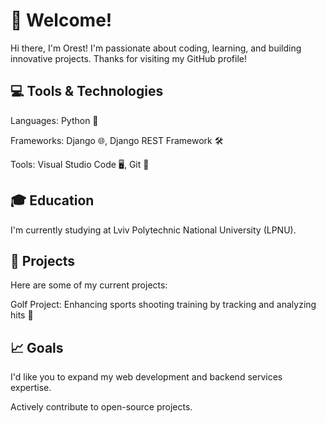 # 👋 Welcome!

Hi there, I'm Orest! I'm passionate about coding, learning, and building innovative projects. Thanks for visiting my GitHub profile!


## 💻 Tools & Technologies

Languages: Python 🐍

Frameworks: Django 🌐, Django REST Framework 🛠️

Tools: Visual Studio Code 🖥️, Git 📂


## 🎓 Education

I'm currently studying at Lviv Polytechnic National University (LPNU).


## 🚀 Projects

Here are some of my current projects:

Golf Project: Enhancing sports shooting training by tracking and analyzing hits 🎯


## 📈 Goals

I'd like you to expand my web development and backend services expertise.

Actively contribute to open-source projects.
